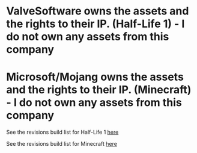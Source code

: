 # ValveSoftware owns the assets and the rights to their IP. (Half-Life 1) - I do not own any assets from this company
# Microsoft/Mojang owns the assets and the rights to their IP. (Minecraft) - I do not own any assets from this company

See the revisions build list for Half-Life 1 [here](./Half-Life%201/README.md)

See the revisions build list for Minecraft [here](./Minecraft/README.md)